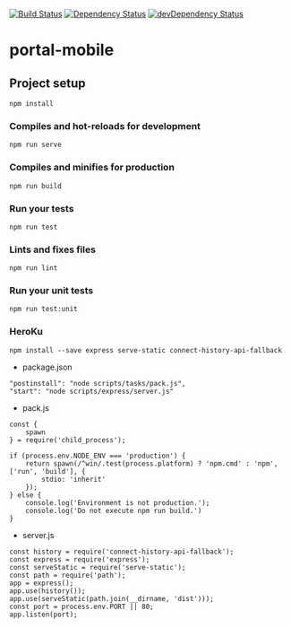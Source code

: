 [![Build Status](https://travis-ci.org/CodingWorkshop/portal-mobile.svg?branch=master)](https://travis-ci.org/CodingWorkshop/portal-mobile) [![Dependency Status](https://david-dm.org/CodingWorkshop/portal-mobile.svg)](https://david-dm.org/CodingWorkshop/portal-mobile) [![devDependency Status](https://david-dm.org/CodingWorkshop/portal-mobile/dev-status.svg)](https://david-dm.org/CodingWorkshop/portal-mobile?type=dev)

# portal-mobile

## Project setup
```
npm install
```

### Compiles and hot-reloads for development
```
npm run serve
```

### Compiles and minifies for production
```
npm run build
```

### Run your tests
```
npm run test
```

### Lints and fixes files
```
npm run lint
```

### Run your unit tests
```
npm run test:unit
```

### HeroKu
```
npm install --save express serve-static connect-history-api-fallback
```

- package.json
```
"postinstall": "node scripts/tasks/pack.js",
"start": "node scripts/express/server.js"
```

- pack.js
```
const {
    spawn
} = require('child_process');

if (process.env.NODE_ENV === 'production') {
    return spawn(/^win/.test(process.platform) ? 'npm.cmd' : 'npm', ['run', 'build'], {
        stdio: 'inherit'
    });
} else {
    console.log('Environment is not production.');
    console.log('Do not execute npm run build.')
}
```

- server.js
```
const history = require('connect-history-api-fallback');
const express = require('express');
const serveStatic = require('serve-static');
const path = require('path');
app = express();
app.use(history());
app.use(serveStatic(path.join(__dirname, 'dist')));
const port = process.env.PORT || 80;
app.listen(port);
```